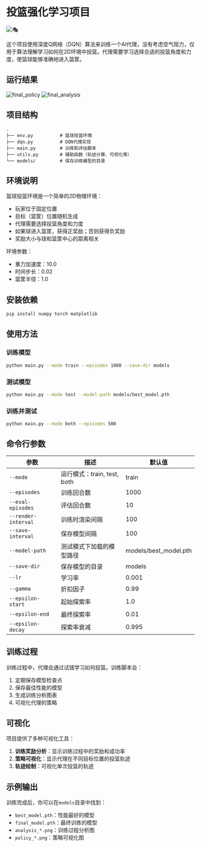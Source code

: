 # 投篮强化学习项目

![🎭](https://github.com/user-attachments/assets/29022aee-9280-42a0-b8a8-93aa58fc2ecb)


这个项目使用深度Q网络（DQN）算法来训练一个AI代理，没有考虑空气阻力，仅用于算法理解学习如何在2D环境中投篮。代理需要学习选择合适的投篮角度和力度，使篮球能够准确地进入篮筐。
## 运行结果
![final_policy](https://github.com/user-attachments/assets/90f0fd60-123b-4a60-97b3-809816ef127c)
![final_analysis](https://github.com/user-attachments/assets/8fbf3d5b-4e9d-4ade-adc8-1e962b7a4a0d)

## 项目结构

```
.
├── env.py          # 篮球投篮环境
├── dqn.py          # DQN代理实现
├── main.py         # 训练和评估脚本
├── utils.py        # 辅助函数（轨迹计算、可视化等）
└── models/         # 保存训练模型的目录
```

## 环境说明

篮球投篮环境是一个简单的2D物理环境：

- 玩家位于固定位置
- 目标（篮筐）位置随机生成
- 代理需要选择投篮角度和力度
- 如果球进入篮筐，获得正奖励；否则获得负奖励
- 奖励大小与球和篮筐中心的距离相关

环境参数：
- 重力加速度：10.0
- 时间步长：0.02
- 篮筐半径：1.0

## 安装依赖

```bash
pip install numpy torch matplotlib
```

## 使用方法

### 训练模型

```bash
python main.py --mode train --episodes 1000 --save-dir models
```

### 测试模型

```bash
python main.py --mode test --model-path models/best_model.pth
```

### 训练并测试

```bash
python main.py --mode both --episodes 500
```

## 命令行参数

| 参数 | 描述 | 默认值 |
|------|------|--------|
| `--mode` | 运行模式：train, test, both | train |
| `--episodes` | 训练回合数 | 1000 |
| `--eval-episodes` | 评估回合数 | 10 |
| `--render-interval` | 训练时渲染间隔 | 100 |
| `--save-interval` | 保存模型间隔 | 100 |
| `--model-path` | 测试模式下加载的模型路径 | models/best_model.pth |
| `--save-dir` | 保存模型的目录 | models |
| `--lr` | 学习率 | 0.001 |
| `--gamma` | 折扣因子 | 0.99 |
| `--epsilon-start` | 起始探索率 | 1.0 |
| `--epsilon-end` | 最终探索率 | 0.01 |
| `--epsilon-decay` | 探索率衰减 | 0.995 |

## 训练过程

训练过程中，代理会通过试错学习如何投篮。训练脚本会：

1. 定期保存模型检查点
2. 保存最佳性能的模型
3. 生成训练分析图表
4. 可视化代理的策略

## 可视化

项目提供了多种可视化工具：

1. **训练奖励分析**：显示训练过程中的奖励和成功率
2. **策略可视化**：显示代理在不同目标位置的投篮轨迹
3. **轨迹绘制**：可视化单次投篮的轨迹

## 示例输出

训练完成后，你可以在`models`目录中找到：

- `best_model.pth`：性能最好的模型
- `final_model.pth`：最终训练的模型
- `analysis_*.png`：训练过程分析图
- `policy_*.png`：策略可视化图
